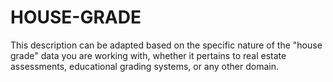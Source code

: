 # HOUSE-GRADE
This description can be adapted based on the specific nature of the "house grade" data you are working with, whether it pertains to real estate assessments, educational grading systems, or any other domain.
